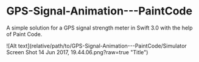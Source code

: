 # GPS-Signal-Animation---PaintCode

A simple solution for a GPS signal strength meter in Swift 3.0 with the help of Paint Code.

![Alt text](relative/path/to/GPS-Signal-Animation---PaintCode/Simulator Screen Shot 14 Jun 2017, 19.44.06.png?raw=true "Title")

